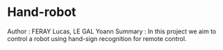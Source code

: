 # Hand-robot
Author : FERAY Lucas, LE GAL Yoann
Summary : In this project we aim to control a robot using hand-sign recognition for remote control.
